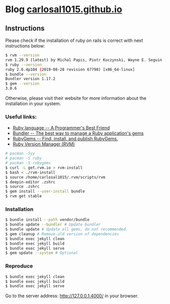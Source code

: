 Blog [carlosal1015.github.io](https://carlosal1015.github.io)
===

## Instructions

Please check if the installation of ruby on rails is correct with next instructions below:
```sh
$ rvm --version
rvm 1.29.9 (latest) by Michal Papis, Piotr Kuczynski, Wayne E. Seguin [https://rvm.io]
$ ruby --version
ruby 2.6.4p104 (2019-08-28 revision 67798) [x86_64-linux]
$ bundle --version
Bundler version 1.17.2
$ gem --version
3.0.6
```
Otherwise, please visit their website for more information about the installation in your system.

### Useful links:
- [Ruby language -- A Programmer's Best Friend](https://www.ruby-lang.org)
- [Bundler -- The best way to manage a Ruby application's gems](https://bundler.io/)
- [RubyGems -- Find, install, and publish RubyGems.](https://rubygems.org/)
- [Ruby Version Manager (RVM)](https://rvm.io/)
```sh
# pacman -Syy
# pacman -S ruby
# pacman -S rubygems
$ curl -L get.rvm.io > rvm-install
$ bash < ./rvm-install
$ source /home/carlosal1015/.rvm/scripts/rvm
$ deepin-editor .zshrc
$ source .zshrc
$ gem install --user-install bundle
$ rvm get stable
```

### Installation
```sh
$ bundle install --path vendor/bundle
$ bundle update --bundler # Update bundler
$ bundle update # Update all gems, do not recommended.
$ gem cleanup # Remove old version of dependencies
$ bundle exec jekyll clean
$ bundle exec jekyll build
$ bundle exec jekyll serve
$ gem update --system # Optional
```

### Reproduce
```sh
$ bundle exec jekyll clean
$ bundle exec jekyll build
$ bundle exec jekyll serve
```

Go to the server address: http://127.0.0.1:4000/ in your browser.